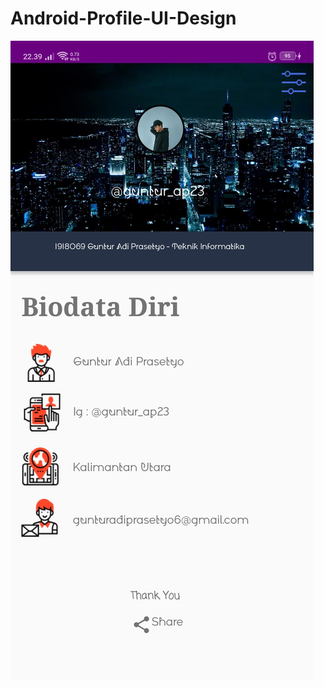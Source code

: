 # Android-Profile-UI-Design
![screenshot](https://github.com/GunturAP/Tugas1_1918069_Guntur/blob/main/app/src/main/res/drawable/Screnshoot.jpeg)
